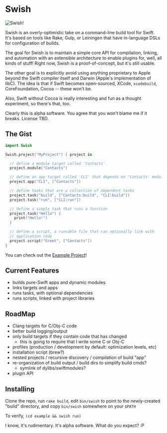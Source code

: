 Swish
==

![Swish!](https://d13yacurqjgara.cloudfront.net/users/31664/screenshots/1256215/court-2.gif)

Swish is an overly-optimistic take on a command-line build tool for Swift. It's
based on tools like Rake, Gulp, or Leiningen that have in-language DSLs for
configuration of builds.

The goal for Swish is to maintain a simple core API for compilation, linking,
and automation with an extensible architecture to enable plugins for, well, all
kinds of stuff! Right now, Swish is a proof-of-concept, but it's still usable.

The other goal is to explicitly avoid using anything proprietary to Apple beyond
the Swift compiler itself and Darwin (Apple's implementation of libC).  The idea
is that if Swift becomes open-sourced, XCode, `xcodebuild`, CoreFoundation,
Cocoa -- these won't be.

Also, Swift without Cocoa is really interesting and fun as a thought experiment,
so there's that, too.

Clearly this is alpha software. You agree that you won't blame me if it breaks.
License TBD.

The Gist
---

```swift
import Swish

Swish.project("MyProject") { project in

  // define a module target called 'Contacts'
  project.module("Contacts")

  // define an app target called 'CLI' that depends on 'Contacts' module
  project.app("CLI", ["Contacts"])

  // define tasks that are a collection of dependent tasks
  project.task("build", ["Contacts:build", "CLI:build"])
  project.task("run", ["CLI:run"])

  // define a simple task that runs a function
  project.task("Hello") {
    print("Hello!")
  }

  // define a script, a runnable file that can optionally link with
  // application code
  project.script("Greet", ["Contacts"])
}

```

You can check out the [Example Project](src/example/project.swift)!

Current Features
---
* builds pure-Swift apps and dynamic modules
* links targets and apps
* runs tasks, with optional dependencies
* runs scripts, linked with project libraries

RoadMap
---
* Clang targets for C/Obj-C code
* better build logging/output
* only build targets if they contain code that has changed
  * this is going to require that I write some C or Obj-C
* profiles (production / development by default: optimization levels, etc)
* installation script (brew?)
* nested projects / recursive discovery / compilation of build "app"
* re-organization of build output / build dirs to simplify build cmds?
  * symlink of dylibs/swiftmodules?
* plugin API

Installing
----------- 
Clone the repo, run `rake build`, edit `bin/swish` to point to the
newly-created "build" directory, and copy `bin/swish` somewhere on your `$PATH`

To verify, `(cd example && swish run)`

I know, it's rudimentary. It's alpha software. What do you expect? :P
